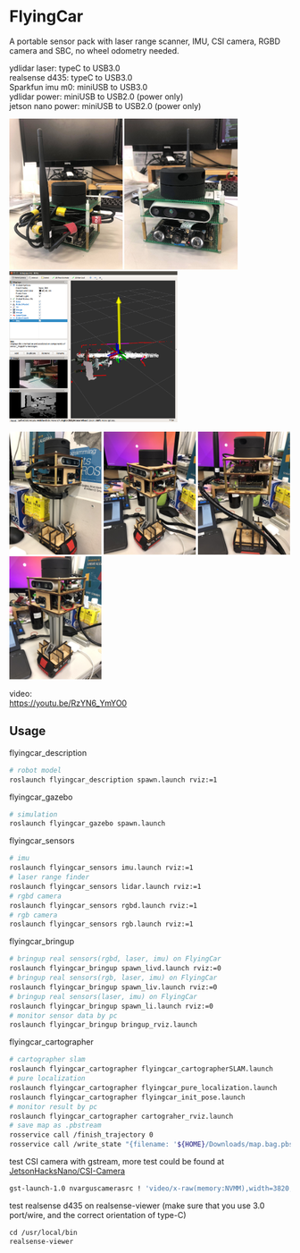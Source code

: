 # FlyingCar
A portable sensor pack with laser range scanner, IMU, CSI camera, RGBD camera and SBC, no wheel odometry needed.  

ydlidar laser: typeC to USB3.0  
realsense d435: typeC to USB3.0  
Sparkfun imu m0: miniUSB to USB3.0  
ydlidar power: miniUSB to USB2.0 (power only)   
jetson nano power: miniUSB to USB2.0 (power only)   

<img src="https://github.com/shannon112/FlyingCar/blob/master/flyingcar_bringup/result/device_back.jpg" height=270/> <img src="https://github.com/shannon112/FlyingCar/blob/master/flyingcar_bringup/result/device_front.jpg" height=270/> <img src="https://github.com/shannon112/FlyingCar/blob/master/flyingcar_bringup/result/real_rviz.png" height=270/>

<img src="https://github.com/shannon112/FlyingCar/blob/master/flyingcar_bringup/result/IMG_0018.JPG" height=220/> <img src="https://github.com/shannon112/FlyingCar/blob/master/flyingcar_bringup/result/IMG_0827.JPG" height=220/> <img src="https://github.com/shannon112/FlyingCar/blob/master/flyingcar_bringup/result/IMG_3050.JPG" height=220/> <img src="https://github.com/shannon112/FlyingCar/blob/master/flyingcar_bringup/result/IMG_3808.JPG" height=220/> 

video:  
https://youtu.be/RzYN6_YmYO0  

## Usage  
flyingcar_description
```bash
# robot model
roslaunch flyingcar_description spawn.launch rviz:=1
```
flyingcar_gazebo
```bash
# simulation
roslaunch flyingcar_gazebo spawn.launch
```
flyingcar_sensors
```bash
# imu 
roslaunch flyingcar_sensors imu.launch rviz:=1
# laser range finder
roslaunch flyingcar_sensors lidar.launch rviz:=1
# rgbd camera
roslaunch flyingcar_sensors rgbd.launch rviz:=1
# rgb camera
roslaunch flyingcar_sensors rgb.launch rviz:=1
```
flyingcar_bringup
```bash
# bringup real sensors(rgbd, laser, imu) on FlyingCar
roslaunch flyingcar_bringup spawn_livd.launch rviz:=0
# bringup real sensors(rgb, laser, imu) on FlyingCar
roslaunch flyingcar_bringup spawn_liv.launch rviz:=0
# bringup real sensors(laser, imu) on FlyingCar
roslaunch flyingcar_bringup spawn_li.launch rviz:=0
# monitor sensor data by pc
roslaunch flyingcar_bringup bringup_rviz.launch
```
flyingcar_cartographer
```bash
# cartographer slam
roslaunch flyingcar_cartographer flyingcar_cartographerSLAM.launch  
# pure localization
roslaunch flyingcar_cartographer flyingcar_pure_localization.launch
roslaunch flyingcar_cartographer flyingcar_init_pose.launch
# monitor result by pc
roslaunch flyingcar_cartographer cartograher_rviz.launch
# save map as .pbstream
rosservice call /finish_trajectory 0
rosservice call /write_state "{filename: '${HOME}/Downloads/map.bag.pbstream'}"
```
test CSI camera with gstream, more test could be found at [JetsonHacksNano/CSI-Camera](https://github.com/JetsonHacksNano/CSI-Camera)
```bash
gst-launch-1.0 nvarguscamerasrc ! 'video/x-raw(memory:NVMM),width=3820, height=2464, framerate=21/1, format=NV12' ! nvvidconv flip-method=2 ! 'video/x-raw,width=960, height=616' ! nvvidconv ! nvegltransform ! nveglglessink -e
```
test realsense d435 on realsense-viewer (make sure that you use 3.0 port/wire, and the correct orientation of type-C)
```
cd /usr/local/bin
realsense-viewer 
```
